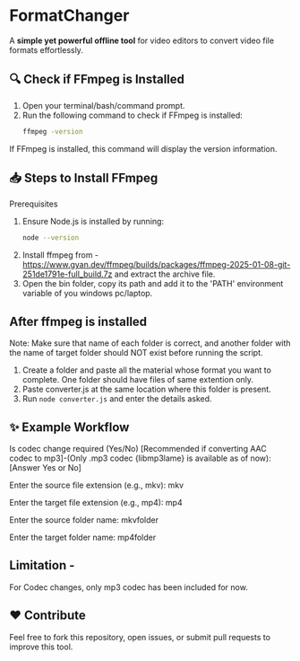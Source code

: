 # FormatChanger  
A **simple yet powerful offline tool** for video editors to convert video file formats effortlessly.  


## 🔍 Check if FFmpeg is Installed  
1. Open your terminal/bash/command prompt.  
2. Run the following command to check if FFmpeg is installed:  
   ```bash
   ffmpeg -version
If FFmpeg is installed, this command will display the version information.

## 📥 Steps to Install FFmpeg
Prerequisites
1. Ensure Node.js is installed by running:
    ```bash
    node --version
    
2. Install ffmpeg from - https://www.gyan.dev/ffmpeg/builds/packages/ffmpeg-2025-01-08-git-251de1791e-full_build.7z and extract the archive file.
3. Open the bin folder, copy its path and add it to the 'PATH' environment variable of you windows pc/laptop. 

## After ffmpeg is installed
Note: Make sure that name of each folder is correct, and another folder with the name of target folder should NOT exist before running the script.

1. Create a folder and paste all the material whose format you want to complete. One folder should have files of same extention only.
2. Paste converter.js at the same location where this folder is present.
3. Run ``node converter.js`` and enter the details asked.

## ✨ Example Workflow
Is codec change required (Yes/No)
[Recommended if converting AAC codec to mp3]-(Only .mp3 codec {libmp3lame} is available as of now):  [Answer Yes or No]

Enter the source file extension (e.g., mkv): mkv

Enter the target file extension (e.g., mp4): mp4

Enter the source folder name: mkvfolder

Enter the target folder name: mp4folder

## Limitation - 
For Codec changes, only mp3 codec has been included for now.

## ❤️ Contribute
Feel free to fork this repository, open issues, or submit pull requests to improve this tool.
